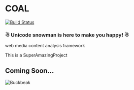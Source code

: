 # COAL
[![Build Status](https://travis-ci.com/querenker/COAL.svg?token=nVTvyvrsc5miEpbz31t1&branch=master)](https://travis-ci.com/querenker/COAL)

### ☃ Unicode snowman is here to make you happy! ☃

web media content analysis framework

This is a SuperAmazingProject

## Coming Soon...
![Buckbeak](https://media.giphy.com/media/6KRKpZAZK7THO/giphy.gif)
